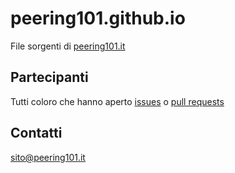 # peering101.github.io
File sorgenti di [peering101.it](https://www.pering101.it)

## Partecipanti
Tutti coloro che hanno aperto [issues](https://github.com/peering101/peering101.github.io/issues) o [pull requests](https://github.com/peering101/peering101.github.io/pulls)

## Contatti
[sito@peering101.it](mailto:sito@peering101.it)